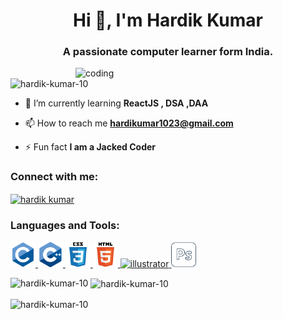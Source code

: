 
<h1 align="center">Hi 👋, I'm Hardik Kumar</h1>
<h3 align="center">A passionate computer learner form India.</h3>

<img align="right" alt="coding" width="400" src="https://camo.githubusercontent.com/2366b34bb903c09617990fb5fff4622f3e941349e846ddb7e73df872a9d21233/68747470733a2f2f63646e2e6472696262626c652e636f6d2f75736572732f3733303730332f73637265656e73686f74732f363538313234332f6176656e746f2e676966">

<p align="left"> <img src="https://komarev.com/ghpvc/?username=hardik-kumar-10&label=Profile%20views&color=0e75b6&style=flat" alt="hardik-kumar-10" /> </p>

- 🌱 I’m currently learning **ReactJS , DSA ,DAA**

- 📫 How to reach me **hardikumar1023@gmail.com**

- ⚡ Fun fact **I am a Jacked Coder**

<h3 align="left">Connect with me:</h3>
<p align="left">
<a href="https://linkedin.com/in/hardik kumar" target="blank"><img align="center" src="https://raw.githubusercontent.com/rahuldkjain/github-profile-readme-generator/master/src/images/icons/Social/linked-in-alt.svg" alt="hardik kumar" height="30" width="40" /></a>
</p>

<h3 align="left">Languages and Tools:</h3>
<p align="left"> <a href="https://www.cprogramming.com/" target="_blank" rel="noreferrer"> <img src="https://raw.githubusercontent.com/devicons/devicon/master/icons/c/c-original.svg" alt="c" width="40" height="40"/> </a> <a href="https://www.w3schools.com/cpp/" target="_blank" rel="noreferrer"> <img src="https://raw.githubusercontent.com/devicons/devicon/master/icons/cplusplus/cplusplus-original.svg" alt="cplusplus" width="40" height="40"/> </a> <a href="https://www.w3schools.com/css/" target="_blank" rel="noreferrer"> <img src="https://raw.githubusercontent.com/devicons/devicon/master/icons/css3/css3-original-wordmark.svg" alt="css3" width="40" height="40"/> </a> <a href="https://www.w3.org/html/" target="_blank" rel="noreferrer"> <img src="https://raw.githubusercontent.com/devicons/devicon/master/icons/html5/html5-original-wordmark.svg" alt="html5" width="40" height="40"/> </a> <a href="https://www.adobe.com/in/products/illustrator.html" target="_blank" rel="noreferrer"> <img src="https://www.vectorlogo.zone/logos/adobe_illustrator/adobe_illustrator-icon.svg" alt="illustrator" width="40" height="40"/> </a> <a href="https://www.photoshop.com/en" target="_blank" rel="noreferrer"> <img src="https://raw.githubusercontent.com/devicons/devicon/master/icons/photoshop/photoshop-line.svg" alt="photoshop" width="40" height="40"/> </a> </p>

<p><img align="left" src="https://github-readme-stats.vercel.app/api/top-langs?username=hardik-kumar-10&show_icons=true&locale=en&layout=compact" alt="hardik-kumar-10" /></p>

<p>&nbsp;<img align="center" src="https://github-readme-stats.vercel.app/api?username=hardik-kumar-10&show_icons=true&locale=en" alt="hardik-kumar-10" /></p>

<p><img align="center" src="https://github-readme-streak-stats.herokuapp.com/?user=hardik-kumar-10&" alt="hardik-kumar-10" /></p>
